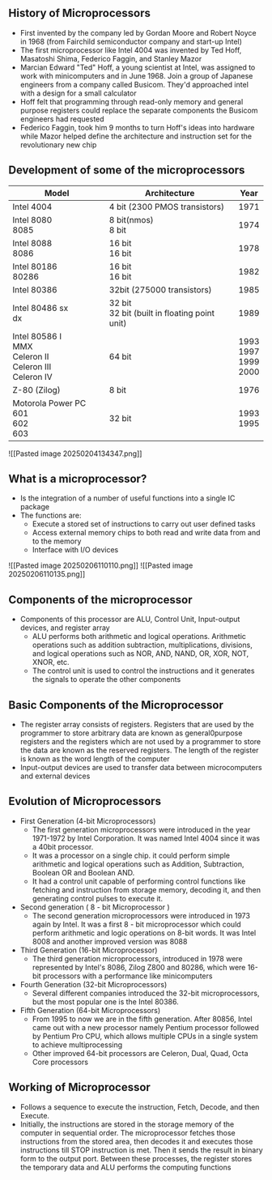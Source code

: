 ## History of Microprocessors
- First invented by the company led by Gordan Moore and Robert Noyce in 1968 (from Fairchild semiconductor company and start-up Intel)
- The first microprocessor like Intel 4004 was invented by Ted Hoff, Masatoshi Shima, Federico Faggin, and Stanley Mazor
- Marcian Edward "Ted" Hoff, a young scientist at Intel, was assigned to work with minicomputers and in June 1968. Join a group of Japanese engineers from a company called Busicom. They'd approached intel with a design for a small calculator
- Hoff felt that programming through read-only memory and general purpose registers could replace the separate components the Busicom engineers had requested
- Federico Faggin, took him 9 months  to turn Hoff's ideas into hardware while Mazor helped define the architecture and instruction set for the revolutionary new chip


## Development of some of the microprocessors

| Model                                                           | Architecture                                    | Year                         |
| --------------------------------------------------------------- | ----------------------------------------------- | ---------------------------- |
| Intel 4004                                                      | 4 bit (2300 PMOS transistors)                   | 1971                         |
| Intel 8080<br>8085                                              | 8 bit(nmos)<br>8 bit                            | 1974                         |
| Intel 8088<br>8086                                              | 16 bit<br>16 bit                                | 1978                         |
| Intel 80186<br>80286                                            | 16 bit<br>16 bit                                | 1982<br>                     |
| Intel 80386                                                     | 32bit (275000 transistors)                      | 1985                         |
| Intel 80486 sx<br>dx                                            | 32 bit<br>32 bit (built in floating point unit) | 1989<br>                     |
| Intel 80586 I<br>MMX<br>Celeron II<br>Celeron III<br>Celeron IV | 64 bit                                          | 1993<br>1997<br>1999<br>2000 |
| Z-80 (Zilog)                                                    | 8 bit                                           | 1976                         |
| Motorola Power PC 601<br>602<br>603                             | 32 bit                                          | 1993<br>1995                 |
![[Pasted image 20250204134347.png]]


## What is a microprocessor?
- Is the integration of a number of useful functions into a single IC package
- The functions are:
	- Execute a stored set of instructions to carry out user defined tasks
	- Access external memory chips to both read and write data from and to the memory
	- Interface with I/O devices

![[Pasted image 20250206110110.png]]
![[Pasted image 20250206110135.png]]
## Components of the microprocessor
- Components of this processor are ALU, Control Unit, Input-output devices, and register array
	- ALU performs both arithmetic and logical operations. Arithmetic operations such as addition subtraction, multiplications, divisions, and logical operations such as NOR, AND, NAND, OR, XOR, NOT, XNOR, etc.
	- The control unit is used to control the instructions and it generates the signals to operate the other components

## Basic Components of the Microprocessor
- The register array consists of registers. Registers that are used by the programmer to store arbitrary data are known as general0purpose registers and the registers which are not used by a programmer to store the data are known as the reserved registers. The length of the register is known as the word length of the computer
- Input-output devices are used to transfer data between microcomputers and external devices



## Evolution of Microprocessors
- First Generation (4-bit Microprocessors)
	- The first generation microprocessors were introduced in the year 1971-1972 by Intel Corporation. It was named Intel 4004 since it was a 40bit processor.
	- It was a processor on a single chip. it could perform simple arithmetic and logical operations such as Addition, Subtraction, Boolean OR and Boolean AND.
	- It had a control unit capable of performing control functions like fetching and instruction from storage memory, decoding it, and then generating control pulses to execute it. 
- Second generation ( 8 - bit Microprocessor )
	- The second generation microprocessors were introduced in 1973 again by Intel. It was a first 8 - bit microprocessor which could perform arithmetic and logic operations on 8-bit words. It was Intel 8008 and another improved version was 8088
- Third Generation (16-bit Microprocessor)
	- The third generation microprocessors, introduced in 1978 were represented by Intel's 8086, Zilog Z800 and 80286, which were 16-bit processors with a performance like minicomputers
- Fourth Generation (32-bit Microprocessors)
	- Several different companies introduced the 32-bit microprocessors, but the most popular one is the Intel 80386.
- Fifth Generation (64-bit Microprocessors)
	- From 1995 to now we are in the fifth generation. After 80856, Intel came out with a new processor namely Pentium processor followed by Pentium Pro CPU, which allows multiple CPUs in a single system to achieve multiprocessing
	- Other improved 64-bit processors are Celeron, Dual, Quad, Octa Core processors



## Working of Microprocessor
- Follows a sequence to execute the instruction, Fetch, Decode, and then Execute.
- Initially, the instructions are stored in the storage memory of the computer in sequential order. The microprocessor fetches those instructions from the stored area, then decodes it and executes those instructions till STOP instruction is met. Then it sends the result in binary form to the output port. Between these processes, the register stores the temporary data and ALU performs the computing functions

